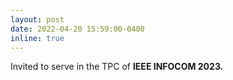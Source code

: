 ```yaml
---
layout: post
date: 2022-04-20 15:59:00-0400
inline: true
---
```


 Invited to serve in the TPC of <strong>IEEE INFOCOM 2023.</strong>
